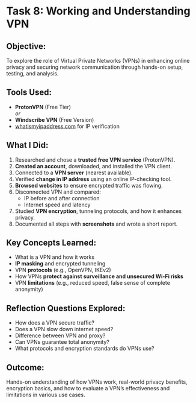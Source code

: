 # Task 8: Working and Understanding VPN

## Objective:
To explore the role of Virtual Private Networks (VPNs) in enhancing online privacy and securing network communication through hands-on setup, testing, and analysis.

## Tools Used:
- **ProtonVPN** (Free Tier)  
  _or_  
- **Windscribe VPN** (Free Version)
- [whatismyipaddress.com](https://www.whatismyipaddress.com/) for IP verification

## What I Did:
1. Researched and chose a **trusted free VPN service** (ProtonVPN).
2. **Created an account**, downloaded, and installed the VPN client.
3. Connected to a **VPN server** (nearest available).
4. Verified **change in IP address** using an online IP-checking tool.
5. **Browsed websites** to ensure encrypted traffic was flowing.
6. Disconnected VPN and compared:
   - IP before and after connection
   - Internet speed and latency
7. Studied **VPN encryption**, tunneling protocols, and how it enhances privacy.
8. Documented all steps with **screenshots** and wrote a short report.

## Key Concepts Learned:
- What is a VPN and how it works
- **IP masking** and encrypted tunneling
- VPN **protocols** (e.g., OpenVPN, IKEv2)
- How VPNs **protect against surveillance and unsecured Wi-Fi risks**
- VPN **limitations** (e.g., reduced speed, false sense of complete anonymity)

## Reflection Questions Explored:
-  How does a VPN secure traffic?
-  Does a VPN slow down internet speed?
-  Difference between VPN and proxy?
-  Can VPNs guarantee total anonymity?
-  What protocols and encryption standards do VPNs use?

## Outcome:
Hands-on understanding of how VPNs work, real-world privacy benefits, encryption basics, and how to evaluate a VPN’s effectiveness and limitations in various use cases.

